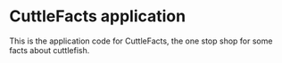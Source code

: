 # CuttleFacts application

This is the application code for CuttleFacts, the one stop shop for some facts about cuttlefish.
